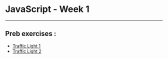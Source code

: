 # JavaScript - Week 1


--------------------------

## Preb exercises :

* [ Traffic Light 1](traffic-light-1.js)
* [ Traffic Light 2](traffic-light-2.js)
